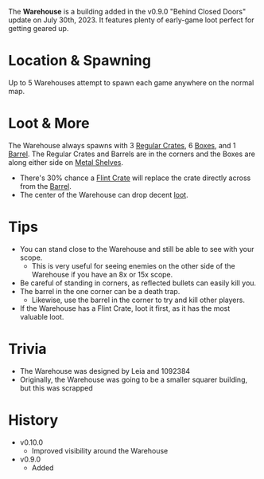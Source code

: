 The **Warehouse** is a building added in the v0.9.0 "Behind Closed Doors" update on July 30th, 2023. It features plenty of early-game loot perfect for getting geared up.

# Location & Spawning

Up to 5 Warehouses attempt to spawn each game anywhere on the normal map.

# Loot & More

The Warehouse always spawns with 3 [Regular Crates](/obstacles/regular_crate), 6 [Boxes](/obstacles/box), and 1 [Barrel](/obstacles/barrel). The Regular Crates and Barrels are in the corners and the Boxes are along either side on [Metal Shelves](/obstacles/metal_shelf).

- There's 30% chance a [Flint Crate](/obstacles/flint_crate) will replace the crate directly across from the [Barrel](/obstacles/barrel).
- The center of the Warehouse can drop decent [loot](/loot#warehouse).

# Tips

- You can stand close to the Warehouse and still be able to see with your scope.
  - This is very useful for seeing enemies on the other side of the Warehouse if you have an 8x or 15x scope.
- Be careful of standing in corners, as reflected bullets can easily kill you.
- The barrel in the one corner can be a death trap.
  - Likewise, use the barrel in the corner to try and kill other players.
- If the Warehouse has a Flint Crate, loot it first, as it has the most valuable loot.

# Trivia

- The Warehouse was designed by Leia and 1092384
- Originally, the Warehouse was going to be a smaller squarer building, but this was scrapped

# History

- v0.10.0
  - Improved visibility around the Warehouse
- v0.9.0
  - Added
